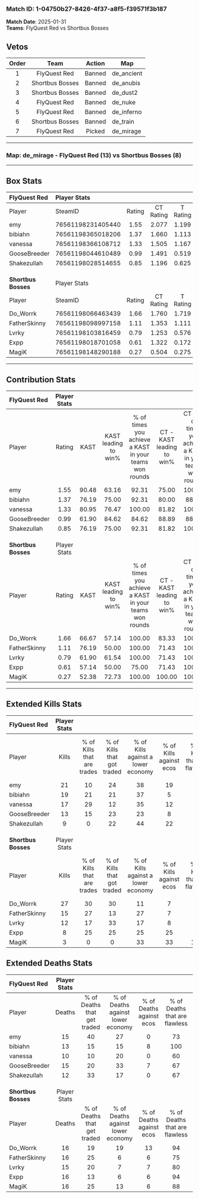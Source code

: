 ### Match ID: 1-04750b27-8426-4f37-a8f5-f39571f3b187  
**Match Date**: 2025-01-31  
**Teams**: FlyQuest Red vs Shortbus Bosses  

## Vetos  

| Order | Team | Action | Map |
| :---: | :--: | :----: | --- |
| 1 | FlyQuest Red | Banned | de_ancient |
| 2 | Shortbus Bosses | Banned | de_anubis |
| 3 | Shortbus Bosses | Banned | de_dust2 |
| 4 | FlyQuest Red | Banned | de_nuke |
| 5 | FlyQuest Red | Banned | de_inferno |
| 6 | Shortbus Bosses | Banned | de_train |
| 7 | FlyQuest Red | Picked | de_mirage |

---  

### **Map**: de_mirage - FlyQuest Red (13) vs Shortbus Bosses (8)  
---  

## Box Stats  

| **FlyQuest Red**    | Player Stats      |        |           |          |       |       |       |         |        |      |     |
| :- | :- | :-: | :-: | :-: | :-: | :-: | :-: | :-: | :-: | :-: | :-: |
| Player              | SteamID           | Rating | CT Rating | T Rating | KAST  |  ADR  | Kills | Assists | Deaths | K/D  | HS% |
| emy                 | 76561198231405440 |  1.55  |   2.077   |  1.199   | 90.48 | 102.6 |  21   |    3    |   15   | 1.40 | 19  |
| bibiahn             | 76561198365018206 |  1.37  |   1.660   |  1.113   | 76.19 | 86.4  |  19   |    6    |   13   | 1.46 | 42  |
| vanessa             | 76561198366108712 |  1.33  |   1.505   |  1.167   | 80.95 | 71.0  |  17   |    2    |   10   | 1.70 | 70  |
| GooseBreeder        | 76561198044610489 |  0.99  |   1.491   |  0.519   | 61.90 | 88.2  |  13   |    8    |   15   | 0.87 | 46  |
| Shakezullah         | 76561198028514655 |  0.85  |   1.196   |  0.625   | 76.19 | 46.2  |   9   |    3    |   12   | 0.75 | 33  |
|                     |                   |        |           |          |       |       |       |         |        |      |     |
|                     |                   |        |           |          |       |       |       |         |        |      |     |
|                     |                   |        |           |          |       |       |       |         |        |      |     |
| **Shortbus Bosses** | Player Stats      |        |           |          |       |       |       |         |        |      |     |
| Player              | SteamID           | Rating | CT Rating | T Rating | KAST  |  ADR  | Kills | Assists | Deaths | K/D  | HS% |
| Do_Worrk            | 76561198066463439 |  1.66  |   1.760   |  1.719   | 66.67 | 124.2 |  27   |    2    |   16   | 1.69 | 55  |
| FatherSkinny        | 76561198098997158 |  1.11  |   1.353   |  1.111   | 76.19 | 80.0  |  15   |    6    |   16   | 0.94 | 86  |
| Lvrky               | 76561198103816459 |  0.79  |   1.253   |  0.576   | 61.90 | 49.3  |  12   |    1    |   15   | 0.80 | 50  |
| Expp                | 76561198018701058 |  0.61  |   1.322   |  0.172   | 57.14 | 58.3  |   8   |    5    |   16   | 0.50 | 87  |
| MagiK               | 76561198148290188 |  0.27  |   0.504   |  0.275   | 52.38 | 27.0  |   3   |    5    |   16   | 0.19 | 33  |
---  

## Contribution Stats  

| **FlyQuest Red**    | Player Stats |       |                      |                                                        |                           |                                                             |                          |                                                            |
| :- | :-: | :-: | :-: | :-: | :-: | :-: | :-: | :-: |
| Player              |    Rating    | KAST  | KAST leading to win% | % of times you achieve a KAST in your teams won rounds | CT - KAST leading to win% | CT - % of times you achieve a KAST in your teams won rounds | T - KAST leading to win% | T - % of times you achieve a KAST in your teams won rounds |
| emy                 |     1.55     | 90.48 |        63.16         |                         92.31                          |           75.00           |                           100.00                            |          42.86           |                           75.00                            |
| bibiahn             |     1.37     | 76.19 |        75.00         |                         92.31                          |           80.00           |                            88.89                            |          66.67           |                           100.00                           |
| vanessa             |     1.33     | 80.95 |        76.47         |                         100.00                         |           81.82           |                           100.00                            |          66.67           |                           100.00                           |
| GooseBreeder        |     0.99     | 61.90 |        84.62         |                         84.62                          |           88.89           |                            88.89                            |          75.00           |                           75.00                            |
| Shakezullah         |     0.85     | 76.19 |        75.00         |                         92.31                          |           81.82           |                           100.00                            |          60.00           |                           75.00                            |
|                     |              |       |                      |                                                        |                           |                                                             |                          |                                                            |
|                     |              |       |                      |                                                        |                           |                                                             |                          |                                                            |
|                     |              |       |                      |                                                        |                           |                                                             |                          |                                                            |
| **Shortbus Bosses** | Player Stats |       |                      |                                                        |                           |                                                             |                          |                                                            |
| Player              |    Rating    | KAST  | KAST leading to win% | % of times you achieve a KAST in your teams won rounds | CT - KAST leading to win% | CT - % of times you achieve a KAST in your teams won rounds | T - KAST leading to win% | T - % of times you achieve a KAST in your teams won rounds |
| Do_Worrk            |     1.66     | 66.67 |        57.14         |                         100.00                         |           83.33           |                           100.00                            |          37.50           |                           100.00                           |
| FatherSkinny        |     1.11     | 76.19 |        50.00         |                         100.00                         |           71.43           |                           100.00                            |          33.33           |                           100.00                           |
| Lvrky               |     0.79     | 61.90 |        61.54         |                         100.00                         |           71.43           |                           100.00                            |          50.00           |                           100.00                           |
| Expp                |     0.61     | 57.14 |        50.00         |                         75.00                          |           71.43           |                           100.00                            |          20.00           |                           33.33                            |
| MagiK               |     0.27     | 52.38 |        72.73         |                         100.00                         |          100.00           |                           100.00                            |          50.00           |                           100.00                           |
---  

## Extended Kills Stats  

| **FlyQuest Red**    | Player Stats |                            |                            |                                    |                         |                              |                                 |                                       |                    |           |
| :- | :-: | :-: | :-: | :-: | :-: | :-: | :-: | :-: | :-: | :-: |
| Player              |    Kills     | % of Kills that are trades | % of Kills that got traded | % of Kills against a lower economy | % of Kills against ecos | % of Kills that are flawless | % of Kills that are close duels | % of Kills that are assisted by flash | Pistol Round Kills | AWP Kills |
| emy                 |      21      |             10             |             24             |                 38                 |           19            |              81              |                5                |                   5                   |         2          |    13     |
| bibiahn             |      19      |             21             |             21             |                 37                 |            5            |              89              |                5                |                   0                   |         1          |     0     |
| vanessa             |      17      |             29             |             12             |                 35                 |           12            |              94              |                0                |                   6                   |         4          |     0     |
| GooseBreeder        |      13      |             15             |             23             |                 23                 |            8            |              77              |               15                |                  15                   |         0          |     0     |
| Shakezullah         |      9       |             0              |             22             |                 44                 |           22            |              89              |                0                |                   0                   |         0          |     0     |
|                     |              |                            |                            |                                    |                         |                              |                                 |                                       |                    |           |
|                     |              |                            |                            |                                    |                         |                              |                                 |                                       |                    |           |
|                     |              |                            |                            |                                    |                         |                              |                                 |                                       |                    |           |
| **Shortbus Bosses** | Player Stats |                            |                            |                                    |                         |                              |                                 |                                       |                    |           |
| Player              |    Kills     | % of Kills that are trades | % of Kills that got traded | % of Kills against a lower economy | % of Kills against ecos | % of Kills that are flawless | % of Kills that are close duels | % of Kills that are assisted by flash | Pistol Round Kills | AWP Kills |
| Do_Worrk            |      27      |             30             |             30             |                 11                 |            7            |              78              |                0                |                   4                   |         3          |     2     |
| FatherSkinny        |      15      |             27             |             13             |                 27                 |            7            |              73              |                7                |                   0                   |         5          |     0     |
| Lvrky               |      12      |             17             |             33             |                 17                 |            8            |              75              |               17                |                   0                   |         0          |     0     |
| Expp                |      8       |             25             |             25             |                 25                 |           25            |              50              |               25                |                   0                   |         1          |     0     |
| MagiK               |      3       |             0              |             0              |                 33                 |           33            |             100              |                0                |                   0                   |         0          |     1     |
## Extended Deaths Stats  

| **FlyQuest Red**    | Player Stats |                             |                                   |                          |                               |                            |                           |               |
| :- | :-: | :-: | :-: | :-: | :-: | :-: | :-: | :-: |
| Player              |    Deaths    | % of Deaths that get traded | % of Deaths against lower economy | % of Deaths against ecos | % of Deaths that are flawless | % of Deaths that are close | % of Deaths while blinded | Deaths to AWP |
| emy                 |      15      |             40              |                27                 |            0             |              73               |             7              |             0             |       0       |
| bibiahn             |      13      |             15              |                15                 |            8             |              100              |             0              |             0             |       0       |
| vanessa             |      10      |             10              |                20                 |            0             |              60               |             10             |            10             |       1       |
| GooseBreeder        |      15      |             20              |                33                 |            7             |              67               |             13             |             0             |       1       |
| Shakezullah         |      12      |             33              |                17                 |            0             |              67               |             8              |             0             |       1       |
|                     |              |                             |                                   |                          |                               |                            |                           |               |
|                     |              |                             |                                   |                          |                               |                            |                           |               |
|                     |              |                             |                                   |                          |                               |                            |                           |               |
| **Shortbus Bosses** | Player Stats |                             |                                   |                          |                               |                            |                           |               |
| Player              |    Deaths    | % of Deaths that get traded | % of Deaths against lower economy | % of Deaths against ecos | % of Deaths that are flawless | % of Deaths that are close | % of Deaths while blinded | Deaths to AWP |
| Do_Worrk            |      16      |             19              |                19                 |            13            |              94               |             0              |             0             |       2       |
| FatherSkinny        |      16      |             25              |                 6                 |            6             |              75               |             6              |            13             |       2       |
| Lvrky               |      15      |             20              |                 7                 |            7             |              80               |             7              |             7             |       3       |
| Expp                |      16      |             13              |                 6                 |            6             |              94               |             6              |             0             |       3       |
| MagiK               |      16      |             25              |                13                 |            6             |              88               |             6              |             6             |       3       |
